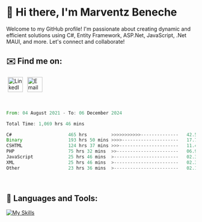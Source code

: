 # 👋 Hi there, I'm Marventz Beneche

Welcome to my GitHub profile! I'm passionate about creating dynamic and efficient solutions using C#, Entity Framework, ASP.Net, JavaScript, .Net MAUI, and more. Let's connect and collaborate!

## ✉️ Find me on:
 <a href="https://linkedin.com/in/benechem" target="_blank" rel="noopener noreferrer"> <img src="https://icons.iconarchive.com/icons/limav/flat-gradient-social/512/Linkedin-icon.png" alt="LinkedIn" height="40" style="vertical-align:top; margin:4px"></a>
 <a href="mailto:info@benechem.co"> <img src="https://icons.iconarchive.com/icons/dtafalonso/android-lollipop/512/Gmail-icon.png" alt="Email" height="40" style="vertical-align:top; margin:4px"></a>
</p>

<br/>
<!--START_SECTION:waka-->

```rust
From: 04 August 2021 - To: 06 December 2024

Total Time: 1,069 hrs 46 mins

C#                     465 hrs         >>>>>>>>>>>--------------   42.53 %
Binary                 193 hrs 50 mins >>>>---------------------   17.73 %
CSHTML                 124 hrs 37 mins >>>----------------------   11.40 %
PHP                    75 hrs 32 mins  >>-----------------------   06.91 %
JavaScript             25 hrs 46 mins  >------------------------   02.36 %
XML                    25 hrs 46 mins  >------------------------   02.36 %
Other                  23 hrs 36 mins  >------------------------   02.16 %
```

<!--END_SECTION:waka-->
<br />

## 🧰 Languages and Tools:

[![My Skills](https://skillicons.dev/icons?i=js,html,css,cs,java,php,mysql,dotnet,bootstrap,visualstudio,vscode,androidstudio,azure,xd,wordpress,raspberrypi)](https://skillicons.dev)
<br />

